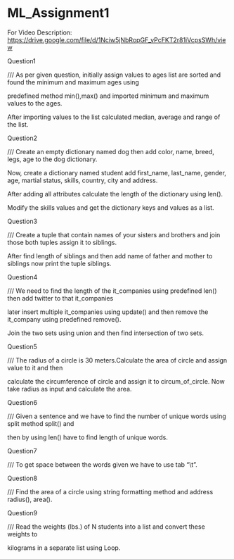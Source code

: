 # ML_Assignment1

For Video Description: https://drive.google.com/file/d/1Nciw5jNbRopGF_vPcFKT2r81iVcpsSWh/view

Question1

/// As per given question, initially assign values to ages list are sorted and found the minimum and maximum ages using

predefined method min(),max() and imported minimum and maximum values to the ages. 

After importing values to the list calculated median, average and range of the list.

Question2

/// Create an empty dictionary named dog then add color, name, breed, legs, age to the dog dictionary.

Now, create a dictionary named student add first_name, last_name, gender, age, martial status, skills, country, city and address. 

After adding all attributes calculate the length of the dictionary using len().

Modify the skills values and get the dictionary keys and values as a list.

Question3

/// Create a tuple that contain names of your sisters and brothers and join those both tuples assign it to siblings. 

After find length of siblings and then add name of father and mother to siblings now print the tuple siblings.

Question4

/// We need to find the length of the it_companies using predefined len() then add twitter to that it_companies 

later insert multiple it_companies using update() and then remove the it_company using predefined remove().

Join the two sets using union and then find intersection of two sets.

Question5

/// The radius of a circle is 30 meters.Calculate the area of circle and assign value to it and then 

calculate the circumference of circle and assign it to circum_of_circle. Now take radius as input and calculate the area.

Question6

/// Given a sentence and we have to find the number of unique words using split method split() and 

then by using len() have to find length of unique words.

Question7

/// To get space between the words given  we have to use tab “\t”.

Question8

/// Find the area of a circle using string formatting method and address radius(), area().

Question9

/// Read the weights (lbs.) of N students into a list and convert these weights to

kilograms in a separate list using Loop.




